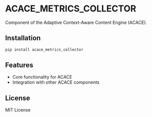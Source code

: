 # ACACE_METRICS_COLLECTOR

Component of the Adaptive Context-Aware Content Engine (ACACE).

## Installation

```bash
pip install acace_metrics_collector
```

## Features

- Core functionality for ACACE
- Integration with other ACACE components

## License

MIT License
